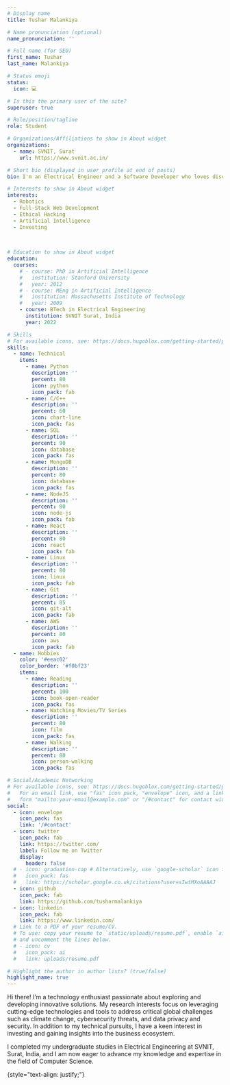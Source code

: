 ```yaml
---
# Display name
title: Tushar Malankiya

# Name pronunciation (optional)
name_pronunciation: ''

# Full name (for SEO)
first_name: Tushar
last_name: Malankiya

# Status emoji
status:
  icon: 💻

# Is this the primary user of the site?
superuser: true

# Role/position/tagline
role: Student

# Organizations/Affiliations to show in About widget
organizations:
  - name: SVNIT, Surat
    url: https://www.svnit.ac.in/

# Short bio (displayed in user profile at end of posts)
bio: I'm an Electrical Engineer and a Software Developer who loves discovering innovative solutions and has a keen interest in Technology and Entrepreneurship.

# Interests to show in About widget
interests:
  - Robotics
  - Full-Stack Web Development
  - Ethical Hacking
  - Artificial Intelligence
  - Investing
  
 

# Education to show in About widget
education:
  courses:
    # - course: PhD in Artificial Intelligence
    #   institution: Stanford University
    #   year: 2012
    # - course: MEng in Artificial Intelligence
    #   institution: Massachusetts Institute of Technology
    #   year: 2009
    - course: BTech in Electrical Engineering
      institution: SVNIT Surat, India
      year: 2022

# Skills
# For available icons, see: https://docs.hugoblox.com/getting-started/page-builder/#icons
skills:
  - name: Technical
    items:
      - name: Python
        description: ''
        percent: 80
        icon: python
        icon_pack: fab
      - name: C/C++
        description: ''
        percent: 60
        icon: chart-line
        icon_pack: fas
      - name: SQL
        description: ''
        percent: 90
        icon: database
        icon_pack: fas
      - name: MongoDB
        description: ''
        percent: 80
        icon: database
        icon_pack: fas
      - name: NodeJS
        description: ''
        percent: 80
        icon: node-js
        icon_pack: fab
      - name: React
        description: ''
        percent: 80
        icon: react
        icon_pack: fab
      - name: Linux
        description: ''
        percent: 80
        icon: linux
        icon_pack: fab
      - name: Git
        description: ''
        percent: 85
        icon: git-alt
        icon_pack: fab
      - name: AWS
        description: ''
        percent: 80
        icon: aws
        icon_pack: fab
  - name: Hobbies
    color: '#eeac02'
    color_border: '#f0bf23'
    items:
      - name: Reading
        description: ''
        percent: 100
        icon: book-open-reader
        icon_pack: fas
      - name: Watching Movies/TV Series
        description: ''
        percent: 80
        icon: film
        icon_pack: fas
      - name: Walking
        description: ''
        percent: 80
        icon: person-walking
        icon_pack: fas

# Social/Academic Networking
# For available icons, see: https://docs.hugoblox.com/getting-started/page-builder/#icons
#   For an email link, use "fas" icon pack, "envelope" icon, and a link in the
#   form "mailto:your-email@example.com" or "/#contact" for contact widget.
social:
  - icon: envelope
    icon_pack: fas
    link: '/#contact'
  - icon: twitter
    icon_pack: fab
    link: https://twitter.com/
    label: Follow me on Twitter
    display:
      header: false
  # - icon: graduation-cap # Alternatively, use `google-scholar` icon from `ai` icon pack
  #   icon_pack: fas
  #   link: https://scholar.google.co.uk/citations?user=sIwtMXoAAAAJ
  - icon: github
    icon_pack: fab
    link: https://github.com/tusharmalankiya
  - icon: linkedin
    icon_pack: fab
    link: https://www.linkedin.com/
  # Link to a PDF of your resume/CV.
  # To use: copy your resume to `static/uploads/resume.pdf`, enable `ai` icons in `params.yaml`,
  # and uncomment the lines below.
  # - icon: cv
  #   icon_pack: ai
  #   link: uploads/resume.pdf

# Highlight the author in author lists? (true/false)
highlight_name: true
---
```


Hi there! I’m a technology enthusiast passionate about exploring and developing innovative solutions. My research interests focus on leveraging cutting-edge technologies and tools to address critical global challenges such as climate change, cybersecurity threats, and data privacy and security. In addition to my technical pursuits, I have a keen interest in investing and gaining insights into the business ecosystem.

I completed my undergraduate studies in Electrical Engineering at SVNIT, Surat, India, and I am now eager to advance my knowledge and expertise in the field of Computer Science.

<!-- Chien Shiung Wu is a professor of artificial intelligence at the Stanford AI Lab. Her research interests include distributed robotics, mobile computing and programmable matter. She leads the Robotic Neurobiology group, which develops self-reconfiguring robots, systems of self-organizing robots, and mobile sensor networks. -->
{style="text-align: justify;"}
